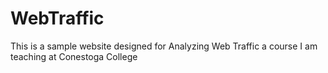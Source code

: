 # WebTraffic
This is a sample website designed for Analyzing Web Traffic a course I am teaching at Conestoga College
